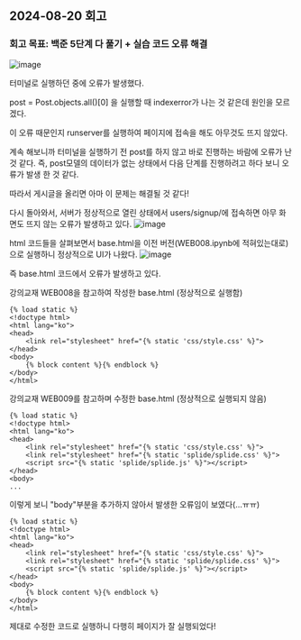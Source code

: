 ## 2024-08-20 회고
### 회고 목표: 백준 5단계 다 풀기 + 실습 코드 오류 해결

![image](https://github.com/user-attachments/assets/e2042d66-ce11-4841-893e-86727fed729b)

터미널로 실행하던 중에 오류가 발생했다.

post = Post.objects.all()[0] 을 실행할 때 indexerror가 나는 것 같은데 원인을 모르겠다.

이 오류 때문인지 runserver를 실행하여 페이지에 접속을 해도 아무것도 뜨지 않았다.



계속 해보니까 터미널을 실행하기 전 post를 하지 않고 바로 진행하는 바람에 오류가 난 것 같다.
즉, post모델의 데이터가 없는 상태에서 다음 단계를 진행하려고 하다 보니 오류가 발생 한 것 같다.

따라서 게시글을 올리면 아마 이 문제는 해결될 것 같다!


다시 돌아와서,
서버가 정상적으로 열린 상태에서 users/signup/에 접속하면 아무 화면도 뜨지 않는 오류가 발생하고 있다.
![image](https://github.com/user-attachments/assets/9058e572-bed3-4279-b019-f07d98bf13a0)


html 코드들을 살펴보면서 base.html을 이전 버전(WEB008.ipynb에 적혀있는대로)으로 실행하니 정상적으로 UI가 나왔다.
![image](https://github.com/user-attachments/assets/b1411940-59f2-46a9-8bb0-0beb8767af34)

즉 base.html 코드에서 오류가 발생하고 있다.

강의교재 WEB008을 참고하여 작성한 base.html (정상적으로 실행함)
```
{% load static %}
<!doctype html>
<html lang="ko">
<head>
    <link rel="stylesheet" href="{% static 'css/style.css' %}">
</head>
<body>
    {% block content %}{% endblock %}
</body>
</html>
```

강의교재 WEB009를 참고하며 수정한 base.html (정상적으로 실행되지 않음)
```
{% load static %}
<!doctype html>
<html lang="ko">
<head>
    <link rel="stylesheet" href="{% static 'css/style.css' %}">
    <link rel="stylesheet" href="{% static 'splide/splide.css' %}">
    <script src="{% static 'splide/splide.js' %}"></script>
</head>
<body>
...
```

이렇게 보니 "body"부분을 추가하지 않아서 발생한 오류임이 보였다(...ㅠㅠ)

```
{% load static %}
<!doctype html>
<html lang="ko">
<head>
    <link rel="stylesheet" href="{% static 'css/style.css' %}">
    <link rel="stylesheet" href="{% static 'splide/splide.css' %}">
    <script src="{% static 'splide/splide.js' %}"></script>
</head>
<body>
    {% block content %}{% endblock %}
</body>
</html>
```
제대로 수정한 코드로 실행하니 다행히 페이지가 잘 실행되었다!
